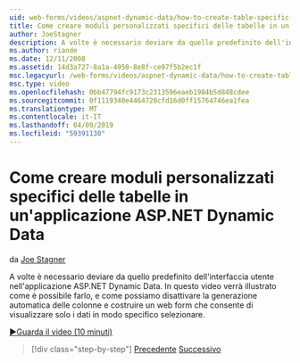 ```yaml
---
uid: web-forms/videos/aspnet-dynamic-data/how-to-create-table-specific-custom-forms-in-an-aspnet-dynamic-data-application
title: Come creare moduli personalizzati specifici delle tabelle in un'applicazione ASP.NET Dynamic Data | Microsoft Docs
author: JoeStagner
description: A volte è necessario deviare da quello predefinito dell'interfaccia utente nell'applicazione ASP.NET Dynamic Data. In questo video verrà illustrato come è possibile farlo, e come è possibile disattivare la...
ms.author: riande
ms.date: 12/11/2008
ms.assetid: 14d3a727-8a1a-4950-8e8f-ce97f5b2ec1f
msc.legacyurl: /web-forms/videos/aspnet-dynamic-data/how-to-create-table-specific-custom-forms-in-an-aspnet-dynamic-data-application
msc.type: video
ms.openlocfilehash: 0bb47794fc9173c2313596eaeb1984b5d848cdee
ms.sourcegitcommit: 0f1119340e4464720cfd16d0ff15764746ea1fea
ms.translationtype: MT
ms.contentlocale: it-IT
ms.lasthandoff: 04/09/2019
ms.locfileid: "59391130"
---
```

# <a name="how-to-create-table-specific-custom-forms-in-an-aspnet-dynamic-data-application"></a>Come creare moduli personalizzati specifici delle tabelle in un'applicazione ASP.NET Dynamic Data

da [Joe Stagner](https://github.com/JoeStagner)

A volte è necessario deviare da quello predefinito dell'interfaccia utente nell'applicazione ASP.NET Dynamic Data. In questo video verrà illustrato come è possibile farlo, e come possiamo disattivare la generazione automatica delle colonne e costruire un web form che consente di visualizzare solo i dati in modo specifico selezionare.

[&#9654;Guarda il video (10 minuti)](https://channel9.msdn.com/Blogs/ASP-NET-Site-Videos/how-to-create-table-specific-custom-forms-in-an-aspnet-dynamic-data-application)

> [!div class="step-by-step"]
> [Precedente](how-to-remove-columns-from-your-dynamicdata-data-grids.md)
> [Successivo](aspnet-dynamic-data-custom-form-formatting.md)
